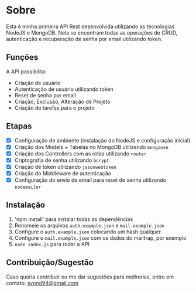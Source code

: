 # Sobre
Esta é minha primeira API Rest desenvolvida utilizando as tecnologias NodeJS e MongoDB. Nela se encontram todas as operações de CRUD, autenticação e recuperação de senha por email utilizando token.

## Funções
A API possibilita:
- Criação de usuário
- Autenticação de usuário utilizando token
- Reset de senha por email
- Criação, Exclusão, Alteração de Projeto
- Criação de tarefas para o projeto

## Etapas
- [x] Configuração de ambiente (instalação do NodeJS e configuração inicial)
- [x] Criação dos Models + Tabelas no MongoDB utilizando `mongoose`
- [x] Criação dos Controllers com as rotas utilizando `router`
- [x] Criptografia de senha utilizando `bcrypt`
- [x] Criação de token utilizando `jasonwebtoken`
- [x] Criação do Middleware de autenticação
- [x] Configuração do envio de email para reset de senha utilizando `nodemailer`

## Instalação
1. 'npm install' para instalar todas as dependências
2. Renomeie os arquivos `auth.example.json` e `mail.example.json`
3. Configure o `auth.example.json` colocando um hash qualquer
4. Configure o `mail.example.json` com os dados do mailtrap, por exemplo
5. `node index.js` para rodar a API

## Contribuição/Sugestão
Caso queria contribuir ou me dar sugestões para melhorias, entre em contato: syond94@gmail.com
